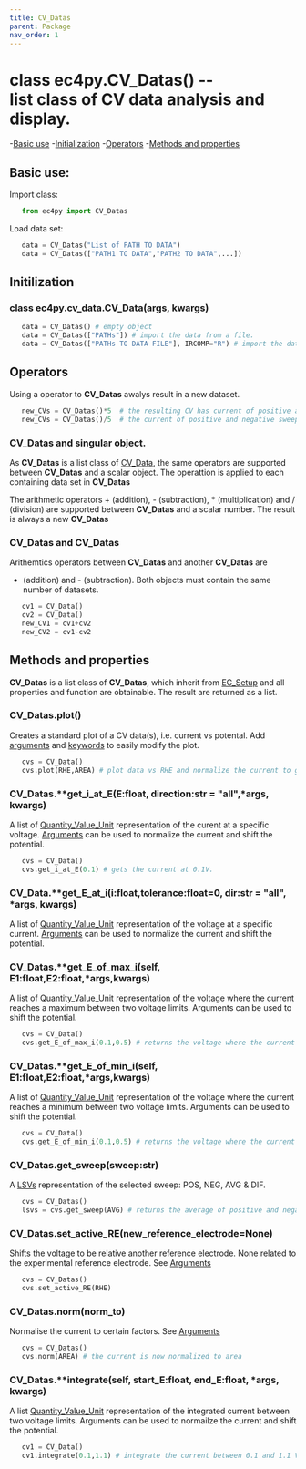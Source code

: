 ```yaml
---
title: CV_Datas
parent: Package
nav_order: 1
---
```



# class ec4py.CV_Datas() -- <br>list class of CV data analysis and display. 

-[Basic use](#basic-use)
-[Initialization](#initialization)
-[Operators](#operators)
-[Methods and properties](#methods-and-properties)


## Basic use:

Import class:
```python
   from ec4py import CV_Datas
```
Load data set:
```python
   data = CV_Datas("List of PATH TO DATA")
   data = CV_Datas(["PATH1 TO DATA","PATH2 TO DATA",...])
```



## Initilization

### class ec4py.cv_data.CV_Data(args, kwargs)
```python
   data = CV_Datas() # empty object
   data = CV_Datas(["PATHs"]) # import the data from a file.
   data = CV_Datas(["PATHs TO DATA FILE"], IRCOMP="R") # import the data from a file and apply iR-compensation.
```

## Operators

Using a operator to **CV_Datas** awalys result in a new dataset. 
```python
   new_CVs = CV_Datas()*5  # the resulting CV has current of positive and negative sweep multiplied by 5
   new_CVs = CV_Datas()/5  # the current of positive and negative sweep are divided by 5
```

### CV_Datas and singular object.

As  **CV_Datas**  is a list class of [CV_Data](ec4py_cv_datas), the same operators are supported between  **CV_Datas** and a scalar object. The operattion is applied to each containing data set in **CV_Datas**

The arithmetic operators + (addition), - (subtraction), * (multiplication) and / (division) are supported between **CV_Datas** and a scalar number. The result is always a new **CV_Datas**

### CV_Datas and CV_Datas

Arithemtics operators between **CV_Datas** and another **CV_Datas** are 
+ (addition) and - (subtraction). Both objects must contain the same number of datasets. 
```python
   cv1 = CV_Data()
   cv2 = CV_Data()
   new_CV1 = cv1+cv2
   new_CV2 = cv1-cv2
```

## Methods and properties

**CV_Datas** is a list class of **CV_Datas**, which inherit from [EC_Setup](ec4py_ec_setup.md) and all properties and function are obtainable. The result are returned as a list.

### CV_Datas.**plot()**

Creates a standard plot of a CV data(s), i.e. current vs potental. Add [arguments](ec4py_args.md) and [keywords](ec4py_keywords.md) to easily modify the plot.
```python
   cvs = CV_Data()
   cvs.plot(RHE,AREA) # plot data vs RHE and normalize the current to geometric area.
```

### CV_Datas.**get_i_at_E(E:float, direction:str = "all",*args, **kwargs)**
A list of [Quantity_Value_Unit](ec4py_util.md) representation of the curent at a specific voltage. [Arguments](ec4py_args.md) can be used to normalize the current and shift the potential.
```python
   cvs = CV_Data()
   cvs.get_i_at_E(0.1) # gets the current at 0.1V.
```

### CV_Data.**get_E_at_i(i:float,tolerance:float=0,  dir:str = "all", *args, **kwargs)**
A list of [Quantity_Value_Unit](ec4py_util.md) representation of the voltage at a specific current. [Arguments](ec4py_args.md) can be used to normalize the current and shift the potential.

### CV_Datas.**get_E_of_max_i(self, E1:float,E2:float,*args,**kwargs)**
A list of [Quantity_Value_Unit](ec4py_util.md) representation of the voltage where the current reaches a maximum between two voltage limits. Arguments can be used to shift the potential.
```python
   cvs = CV_Data()
   cvs.get_E_of_max_i(0.1,0.5) # returns the voltage where the current reaches the max.
```

### CV_Datas.**get_E_of_min_i(self, E1:float,E2:float,*args,**kwargs)**
A list of [Quantity_Value_Unit](ec4py_util.md) representation of the voltage where the current reaches a minimum between two voltage limits. Arguments can be used to shift the potential.
```python
   cvs = CV_Data()
   cvs.get_E_of_min_i(0.1,0.5) # returns the voltage where the current reaches the max.
```

### CV_Datas.**get_sweep(sweep:str)**
A [LSVs](ec4_py_lsvs.md) representation of the selected sweep: POS, NEG, AVG & DIF.
```python
   cvs = CV_Datas()
   lsvs = cvs.get_sweep(AVG) # returns the average of positive and negative sweeps.
```

### CV_Datas.**set_active_RE(new_reference_electrode=None)**
Shifts the voltage to be relative another reference electrode. None related to the experimental reference electrode. See [Arguments](ec4py_args.md)
```python
   cvs = CV_Datas()
   cvs.set_active_RE(RHE)
```

### CV_Datas.**norm(norm_to)**

Normalise the current to certain factors. See [Arguments](ec4py_args.md)
```python
   cvs = CV_Datas()
   cvs.norm(AREA) # the current is now normalized to area
```


### CV_Datas.**integrate(self, start_E:float, end_E:float, *args, **kwargs)**
 A list [Quantity_Value_Unit](ec4py_util.md) representation of the integrated current between two voltage limits. Arguments can be used to normailze the current and shift the potential.
```python
   cv1 = CV_Data()
   cv1.integrate(0.1,1.1) # integrate the current between 0.1 and 1.1 V.
```


